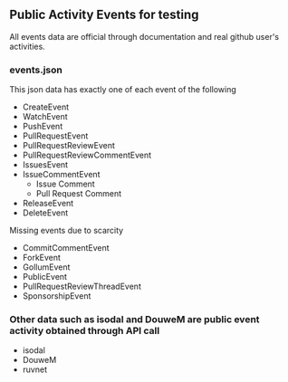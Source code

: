 ## Public Activity Events for testing

All events data are official through documentation and real github user's activities.

### events.json

This json data has exactly one of each event of the following

- CreateEvent
- WatchEvent
- PushEvent
- PullRequestEvent
- PullRequestReviewEvent
- PullRequestReviewCommentEvent
- IssuesEvent
- IssueCommentEvent
  - Issue Comment
  - Pull Request Comment
- ReleaseEvent
- DeleteEvent

Missing events due to scarcity

- CommitCommentEvent
- ForkEvent
- GollumEvent
- PublicEvent
- PullRequestReviewThreadEvent
- SponsorshipEvent

### Other data such as isodal and DouweM are public event activity obtained through API call

- isodal
- DouweM
- ruvnet

